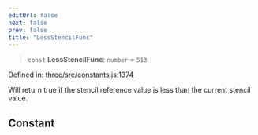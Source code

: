```yaml
---
editUrl: false
next: false
prev: false
title: "LessStencilFunc"
---
```


> `const` **LessStencilFunc**: `number` = `513`

Defined in: [three/src/constants.js:1374](https://github.com/DefinitelyMaybe/three-i18n/blob/fa57b79433d1c349ffb23a78727299c8d4190136/three/src/constants.js#L1374)

Will return true if the stencil reference value is less than the current stencil value.

## Constant
